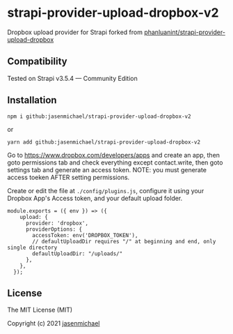 # strapi-provider-upload-dropbox-v2
Dropbox upload provider for Strapi
forked from [phanluanint/strapi-provider-upload-dropbox](https://github.com/phanluanint/strapi-provider-upload-dropbox)

## Compatibility
Tested on Strapi v3.5.4 — Community Edition


## Installation
```
npm i github:jasenmichael/strapi-provider-upload-dropbox-v2
````
or 
```
yarn add github:jasenmichael/strapi-provider-upload-dropbox-v2
````

Go to https://www.dropbox.com/developers/apps and create an app, then goto permissions tab and check everything except contact.write, then goto settings tab and generate an access token. NOTE: you must generate access toeken AFTER setting permissions.

Create or edit the file at `./config/plugins.js`, configure it using your Dropbox App's Access token, and your default upload folder.

```
module.exports = ({ env }) => ({
    upload: {
      provider: 'dropbox',
      providerOptions: {
        accessToken: env('DROPBOX_TOKEN'),
        // defaultUploadDir requires "/" at beginning and end, only single directory
        defaultUploadDir: "/uploads/"
      },
    },
  });
```

## License
The MIT License (MIT)

Copyright (c) 2021 [jasenmichael](https://github.com/jasenmichael)
